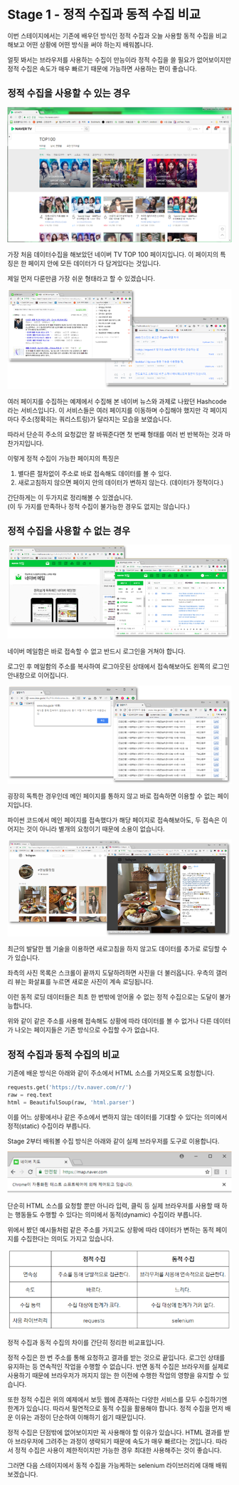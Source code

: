 # Stage 1 - 정적 수집과 동적 수집 비교

이번 스테이지에서는 기존에 배우던 방식인 정적 수집과 오늘 사용할 동적 수집을 비교해보고 어떤 상황에 어떤 방식을 써야 하는지 배워봅니다.

얼핏 봐서는 브라우저를 사용하는 수집이 만능이라 정적 수집을 쓸 필요가 없어보이지만 정적 수집은 속도가 매우 빠르기 때문에 가능하면 사용하는 편이 좋습니다.

## 정적 수집을 사용할 수 있는 경우

![](../.gitbook/assets/image%20%28426%29.png)

가장 처음 데이터수집을 해보았던 네이버 TV TOP 100 페이지입니다. 이 페이지의 특징은 한 페이지 안에 모든 데이터가 다 담겨있다는 것입니다.

제일 먼저 다룬만큼 가장 쉬운 형태라고 할 수 있겠습니다.

![](../.gitbook/assets/image%20%28482%29.png)

여러 페이지를 수집하는 예제에서 수집해 본 네이버 뉴스와 과제로 나왔던 Hashcode라는 서비스입니다. 이 서비스들은 여러 페이지를 이동하며 수집해야 했지만 각 페이지마다 주소\(정확히는 쿼리스트링\)가 달라지는 모습을 보였습니다.

따라서 단순히 주소의 요청값만 잘 바꿔준다면 첫 번째 형태를 여러 번 반복하는 것과 마찬가지입니다.

이렇게 정적 수집이 가능한 페이지의 특징은

1. 별다른 절차없이 주소로 바로 접속해도 데이터를 볼 수 있다.
2. 새로고침하지 않으면 페이지 안의 데이터가 변하지 않는다. \(데이터가 정적이다.\)

간단하게는 이 두가지로 정리해볼 수 있겠습니다.  
\(이 두 가지를 만족하나 정적 수집이 불가능한 경우도 없지는 않습니다.\)

## 정적 수집을 사용할 수 없는 경우

![](../.gitbook/assets/image%20%28204%29.png)

네이버 메일함은 바로 접속할 수 없고 반드시 로그인을 거쳐야 합니다.

로그인 후 메일함의 주소를 복사하여 로그아웃된 상태에서 접속해보아도 왼쪽의 로그인 안내창으로 이어집니다.

![](../.gitbook/assets/image%20%28227%29.png)

굉장히 독특한 경우인데 메인 페이지를 통하지 않고 바로 접속하면 이용할 수 없는 페이지입니다.

파이썬 코드에서 메인 페이지를 접속했다가 해당 페이지로 접속해보아도, 두 접속은 이어지는 것이 아니라 별개의 요청이기 때문에 소용이 없습니다.

![](../.gitbook/assets/image%20%2852%29.png)

최근의 발달한 웹 기술을 이용하면 새로고침을 하지 않고도 데이터를 추가로 로딩할 수가 있습니다.

좌측의 사진 목록은 스크롤이 끝까지 도달하려하면 사진을 더 불러옵니다. 우측의 갤러리 뷰는 화살표를 누르면 새로운 사진이 계속 로딩됩니다.

이런 동적 로딩 데이터들은 최초 한 번밖에 얻어올 수 없는 정적 수집으로는 도달이 불가능합니다.

위와 같이 같은 주소를 사용해 접속해도 상황에 따라 데이터를 볼 수 없거나 다른 데이터가 나오는 페이지들은 기존 방식으로 수집할 수가 없습니다.

## 정적 수집과 동적 수집의 비교

기존에 배운 방식은 아래와 같이 주소에서 HTML 소스를 가져오도록 요청합니다.

```python
requests.get('https://tv.naver.com/r/')
raw = req.text
html = BeautifulSoup(raw, 'html.parser')
```

이를 어느 상황에서나 같은 주소에서 변하지 않는 데이터를 기대할 수 있다는 의미에서 정적\(static\) 수집이라 부릅니다.

Stage 2부터 배워볼 수집 방식은 아래와 같이 실제 브라우저를 도구로 이용합니다.

![](../.gitbook/assets/image%20%2814%29.png)

단순히 HTML 소스를 요청할 뿐만 아니라 입력, 클릭 등 실제 브라우저를 사용할 때 하는 행동들도 수행할 수 있다는 의미에서 동적\(dynamic\) 수집이라 부릅니다.

위에서 봤던 예시들처럼 같은 주소를 가지고도 상황에 따라 데이터가 변하는 동적 페이지를 수집한다는 의미도 가지고 있습니다.

![](../.gitbook/assets/image%20%2828%29.png)

정적 수집과 동적 수집의 차이를 간단히 정리한 비교표입니다.

정적 수집은 한 번 주소를 통해 요청하고 결과를 받는 것으로 끝입니다. 로그인 상태를 유지하는 등 연속적인 작업을 수행할 수 없습니다. 반면 동적 수집은 브라우저를 실제로 사용하기 때문에 브라우저가 꺼지지 않는 한 이전에 수행한 작업의 영향을 유지할 수 있습니다.

또한 정적 수집은 위의 예제에서 보듯 웹에 존재하는 다양한 서비스를 모두 수집하기엔 한계가 있습니다. 따라서 필연적으로 동적 수집을 활용해야 합니다. 정적 수집을 먼저 배운 이유는 과정이 단순하여 이해하기 쉽기 때문입니다.

정적 수집은 단점밖에 없어보이지만 꼭 사용해야 할 이유가 있습니다. HTML 결과를 받아 브라우저에 그려주는 과정이 생략되기 때문에 속도가 매우 빠르다는 것입니다. 따라서 정적 수집은 사용이 제한적이지만 가능한 경우 최대한 사용해주는 것이 좋습니다.

그러면 다음 스테이지에서 동적 수집을 가능케하는 selenium 라이브러리에 대해 배워보겠습니다.

